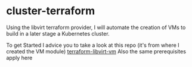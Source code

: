 # cluster-terraform
Using the libvirt terraform provider, I will automate the creation of VMs to build in a later stage a Kubernetes cluster.

To get Started I advice you to take a look at this repo (it's from where I created the VM module)
[terraform-libvirt-vm](https://github.com/TahaMohsenZeidy/k8s-ha-cluster-terraform.git)
Also the same prerequisites apply here

